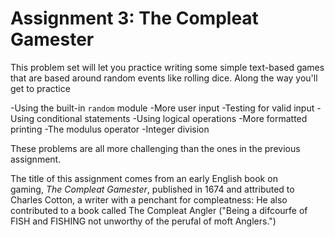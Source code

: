 # Assignment 3: The Compleat Gamester

This problem set will let you practice writing some simple text-based games that are based around random events like rolling dice. Along the way you'll get to practice

-Using the built-in `random` module
-More user input
-Testing for valid input
-Using conditional statements
-Using logical operations
-More formatted printing
-The modulus operator
-Integer division

These problems are all more challenging than the ones in the previous assignment.

The title of this assignment comes from an early English book on gaming, *The Compleat Gamester*, published in 1674 and attributed to Charles Cotton, a writer with a penchant for compleatness: He also contributed to a book called The Compleat Angler ("Being a difcourfe of FISH and FISHING not unworthy of the perufal of moft Anglers.")

